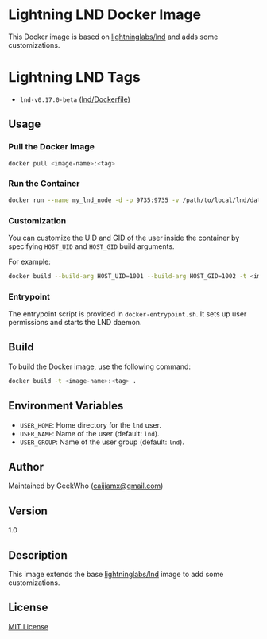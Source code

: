# Lightning LND Docker Image

This Docker image is based on [lightninglabs/lnd](https://hub.docker.com/r/lightninglabs/lnd) and adds some customizations.

# Lightning LND Tags
- `lnd-v0.17.0-beta` ([lnd/Dockerfile](https://github.com/geekwho-eth/docker-bitcoin-core/blob/master/lnd/alpine/Dockerfile))

## Usage

### Pull the Docker Image

```bash
docker pull <image-name>:<tag>
```

### Run the Container

```bash
docker run --name my_lnd_node -d -p 9735:9735 -v /path/to/local/lnd/data:/home/lnd/.lnd <image-name>:<tag>
```

### Customization

You can customize the UID and GID of the user inside the container by specifying `HOST_UID` and `HOST_GID` build arguments.

For example:

```bash
docker build --build-arg HOST_UID=1001 --build-arg HOST_GID=1002 -t <image-name>:<tag> .
```

### Entrypoint

The entrypoint script is provided in `docker-entrypoint.sh`. It sets up user permissions and starts the LND daemon.

## Build

To build the Docker image, use the following command:

```bash
docker build -t <image-name>:<tag> .
```

## Environment Variables

- `USER_HOME`: Home directory for the `lnd` user.
- `USER_NAME`: Name of the user (default: `lnd`).
- `USER_GROUP`: Name of the user group (default: `lnd`).

## Author

Maintained by GeekWho (<caijiamx@gmail.com>)

## Version

1.0

## Description

This image extends the base [lightninglabs/lnd](https://hub.docker.com/r/lightninglabs/lnd) image to add some customizations.

## License

[MIT License](../LICENSE)